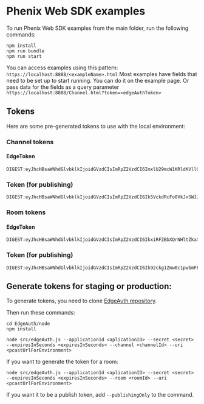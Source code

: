 # Phenix Web SDK examples

To run Phenix Web SDK examples from the main folder, run the following commands:
```
npm install
npm run bundle
npm run start
```
You can access examples using this pattern: `https://localhost:8888/<exampleName>.html`
Most examples have fields that need to be set up to start running. You can do it on the example page.
Or pass data for the fields as a query parameter `https://localhost:8888/Channel.html?token=<edgeAuthToken>`

## Tokens

Here are some pre-generated tokens to use with the local environment:

### Channel tokens
#### EdgeToken
```
DIGEST:eyJhcHBsaWNhdGlvbklkIjoidGVzdCIsImRpZ2VzdCI6ImxlU29mcW1KRldKVllCZkRuNGt0cnQzZ0NERlF4S1ZKY3hVV3dIdzh3VEQrN01SWFQ0a052RmN1Vi9lWlBXcUEwZGltUlZ0b0lpR3NhdTZsQ0JtUmdnPT0iLCJ0b2tlbiI6IntcInVyaVwiOlwiaHR0cHM6Ly9sb2NhbC5waGVuaXhydHMuY29tOjg0NDNcIixcImV4cGlyZXNcIjoxOTg1OTYyNTQ4NTcxLFwicmVxdWlyZWRUYWdcIjpcImNoYW5uZWxBbGlhczpjaGFubmVsXCJ9In0=
```

### Token (for publishing)
```
DIGEST:eyJhcHBsaWNhdGlvbklkIjoidGVzdCIsImRpZ2VzdCI6Ik5VckdRcFo0VkJxSWJJNkcyaGtpYm9kOXJ2Ulo2WWZOb3pFTHREdUZKNmk4YUNsQVF0YWgxcG1vbmQ4cFJOVTY4VG1wNGZ5YlFidzdPdW1BUjJwYTNnPT0iLCJ0b2tlbiI6IntcInVyaVwiOlwiaHR0cHM6Ly9sb2NhbC5waGVuaXhydHMuY29tOjg0NDNcIixcImV4cGlyZXNcIjoxOTg1OTYyNTkzMDE5LFwidHlwZVwiOlwicHVibGlzaFwiLFwicmVxdWlyZWRUYWdcIjpcImNoYW5uZWxBbGlhczpjaGFubmVsXCJ9In0=
```

### Room tokens
#### EdgeToken
```
DIGEST:eyJhcHBsaWNhdGlvbklkIjoidGVzdCIsImRpZ2VzdCI6IkxiRFZBbXQrNHltZkxXbWVTOVFydXdQR2dJbmErV1lJaDF4RzZydzFONUxaQmdHNmtnSlZHNUJFNDllSWx3N1hGTk5mNVdNNG40SW8wdHYzRVZhZjVnPT0iLCJ0b2tlbiI6IntcInVyaVwiOlwiaHR0cHM6Ly9sb2NhbC5waGVuaXhydHMuY29tOjg0NDNcIixcImV4cGlyZXNcIjoxOTg1OTYyODAwMDE5LFwicmVxdWlyZWRUYWdcIjpcInJvb21BbGlhczpyb29tXCJ9In0=
```

### Token (for publishing)
```
DIGEST:eyJhcHBsaWNhdGlvbklkIjoidGVzdCIsImRpZ2VzdCI6Ik92ckg1Zmw0c1pwbmFFTnlJYjYvenRDbkJtQ0hFRGJkbjdIejlXaVlrVGxFcXdtLzhqZHhtMDhMTS8xaGhOMkpoSllzODBVM1JtMjJXVlJZUVBJVm5RPT0iLCJ0b2tlbiI6IntcInVyaVwiOlwiaHR0cHM6Ly9sb2NhbC5waGVuaXhydHMuY29tOjg0NDNcIixcImV4cGlyZXNcIjoxOTg1OTYyNzk2MjQyLFwidHlwZVwiOlwicHVibGlzaFwiLFwicmVxdWlyZWRUYWdcIjpcInJvb21BbGlhczpyb29tXCJ9In0=
```


## Generate tokens for staging or production:

To generate tokens, you need to clone [EdgeAuth repository](https://github.com/PhenixRTS/EdgeAuth).

Then run these commands:
```shell
cd EdgeAuth/node
npm install

node src/edgeAuth.js --applicationId <aplicationID> --secret <secret> --expiresInSeconds <expiresInSeconds> --channel <channelId> --uri <pcastUrlForEnvironment>
```

If you want to generate the token for a room:
```shell
node src/edgeAuth.js --applicationId <aplicationID> --secret <secret> --expiresInSeconds <expiresInSeconds> --room <roomId> --uri <pcastUrlForEnvironment>
```

If you want it to be a publish token, add ``--publishingOnly`` to the command.
